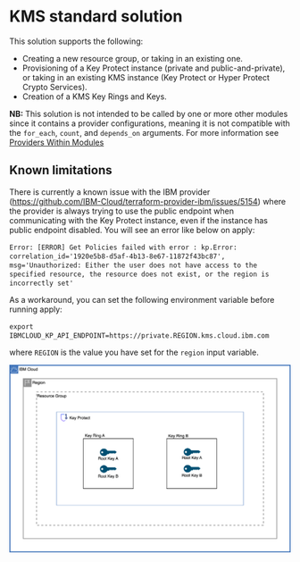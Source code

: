 # KMS standard solution

This solution supports the following:
- Creating a new resource group, or taking in an existing one.
- Provisioning of a Key Protect instance (private and public-and-private), or taking in an existing KMS instance (Key Protect or Hyper Protect Crypto Services).
- Creation of a KMS Key Rings and Keys.

**NB:** This solution is not intended to be called by one or more other modules since it contains a provider configurations, meaning it is not compatible with the `for_each`, `count`, and `depends_on` arguments. For more information see [Providers Within Modules](https://developer.hashicorp.com/terraform/language/modules/develop/providers)

## Known limitations
There is currently a known issue with the IBM provider (https://github.com/IBM-Cloud/terraform-provider-ibm/issues/5154) where the provider is always trying to use the public endpoint when communicating with the Key Protect instance, even if the instance has public endpoint disabled. You will see an error like below on apply:
```
Error: [ERROR] Get Policies failed with error : kp.Error: correlation_id='1920e5b8-d5af-4b13-8e67-11872f43bc87', msg='Unauthorized: Either the user does not have access to the specified resource, the resource does not exist, or the region is incorrectly set'
```
As a workaround, you can set the following environment variable before running apply:
```
export IBMCLOUD_KP_API_ENDPOINT=https://private.REGION.kms.cloud.ibm.com
```
where `REGION` is the value you have set for the `region` input variable.

![key-protect](https://github.com/terraform-ibm-modules/terraform-ibm-kms-all-inclusive/blob/main/reference-architecture/key_protect.svg)
